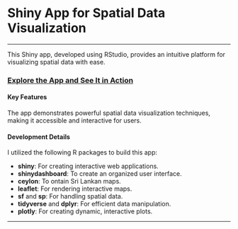 # **Shiny App for Spatial Data Visualization**
---

This Shiny app, developed using RStudio, provides an intuitive platform for visualizing spatial data with ease.

### [Explore the App and See It in Action](https://www.linkedin.com/posts/ishara99_im-excited-to-share-that-i-have-developed-activity-7238231540323729408-H4Un?utm_source=share&utm_medium=member_desktop)

#### Key Features
The app demonstrates powerful spatial data visualization techniques, making it accessible and interactive for users.

#### Development Details
I utilized the following R packages to build this app:

- **shiny**: For creating interactive web applications.
- **shinydashboard**: To create an organized user interface.
- **ceylon**: To ontain Sri Lankan maps.
- **leaflet**: For rendering interactive maps.
- **sf** and **sp**: For handling spatial data.
- **tidyverse** and **dplyr**: For efficient data manipulation.
- **plotly**: For creating dynamic, interactive plots.



---
